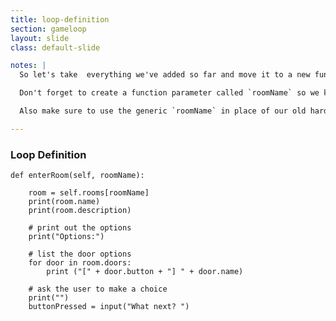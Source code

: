 ```yaml
---
title: loop-definition
section: gameloop
layout: slide
class: default-slide

notes: |
  So let's take  everything we've added so far and move it to a new function called `enterRoom`.

  Don't forget to create a function parameter called `roomName` so we know which room to enter!

  Also make sure to use the generic `roomName` in place of our old hard-coded `"Alleyway"`.

---
```



### Loop Definition

    def enterRoom(self, roomName):
        
        room = self.rooms[roomName]
        print(room.name)
        print(room.description)
        
        # print out the options
        print("Options:")
            
        # list the door options
        for door in room.doors:
            print ("[" + door.button + "] " + door.name)
            
        # ask the user to make a choice
        print("")
        buttonPressed = input("What next? ")